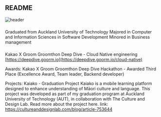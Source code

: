 <!--
**yhkim8046/yhkim8046** is a ✨ _special_ ✨ repository because its `README.md` (this file) appears on your GitHub profile.

Here are some ideas to get you started: 
- 🔭 I’m currently working on ...
- 🌱 I’m currently learning ...
- 👯 I’m looking to collaborate on ...
- 🤔 I’m looking for help with ...
- 💬 Ask me about ...
- 📫 How to reach me: ...
- 😄 Pronouns: ...
- ⚡ Fun fact: ...
-->
## README
![header](https://capsule-render.vercel.app/api?type=wave&color=auto&height=300&section=header&text=Hithere&fontSize=90)
###
Graduated from Auckland University of Technology
Majored in Computer and Information Sciences in Software Development
Minored in Business management

### 
Kakao X Groom Groomthon Deep Dive - Cloud Native engineering
[https://deepdive.goorm.io](https://deepdive.goorm.io/cloud-native)

Awards: 
Kakao X Groom Groomthon Deep Dive Hackathon - Awarded Third Place (Excellence Award, Team leader, Backend developer)

Projects: 
Kaiako - Graduation Project 
Kaiako is a mobile learning platform designed to enhance understanding of Māori culture and language. This project was developed as part of my graduation program at Auckland University of Technology (AUT), in collaboration with The Culture and Design Lab. Read more about the project here.
link: https://cultureanddesignlab.com/blog/article-753644
